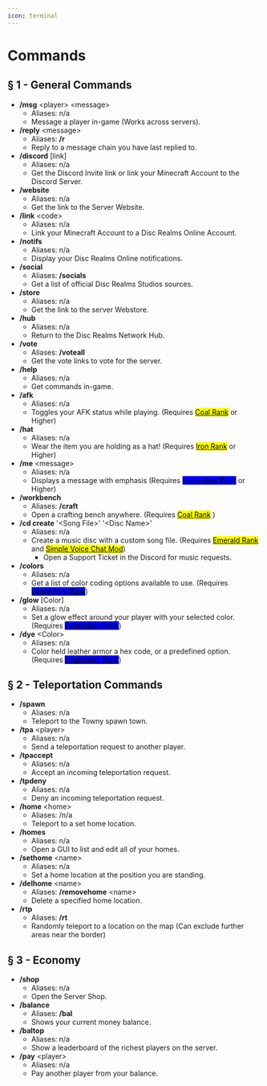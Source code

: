 ```yaml
---
icon: terminal
---
```


# Commands

## § 1 - General Commands

* **/msg** \<player> \<message>
  * Aliases: n/a
  * Message a player in-game (Works across servers).
* **/reply** \<message>
  * Aliases: **/r**
  * Reply to a message chain you have last replied to.
* **/discord** \[link]
  * Aliases: n/a
  * Get the Discord Invite link or link your Minecraft Account to the Discord Server.
* **/website**
  * Aliases: n/a
  * Get the link to the Server Website.
* **/link** \<code>
  * Aliases: n/a
  * Link your Minecraft Account to a Disc Realms Online Account.
* **/notifs**
  * Aliases: n/a
  * Display your Disc Realms Online notifications.
* **/social**
  * Aliases: **/socials**
  * Get a list of official Disc Realms Studios sources.
* **/store**
  * Aliases: n/a
  * Get the link to the server Webstore.
* **/hub**
  * Aliases: n/a
  * Return to the Disc Realms Network Hub.
* **/vote**
  * Aliases: **/voteall**
  * Get the vote links to vote for the server.
* **/help**
  * Aliases: n/a
  * Get commands in-game.
* **/afk**
  * Aliases: n/a
  * Toggles your AFK status while playing. (Requires [<mark style="background-color:$info;">Coal Rank</mark>](https://store.discrealms.net/) or Higher)
* **/hat**
  * Aliases: n/a
  * Wear the item you are holding as a hat! (Requires [<mark style="color:$danger;">Iron Rank</mark>](https://store.discrealms.net/) or Higher)
* **/me** \<message>
  * Aliases: n/a
  * Displays a message with emphasis (Requires [<mark style="background-color:blue;">Legendary Rank</mark>](https://store.discrealms.net/) or Higher)
* **/workbench**
  * Aliases: **/craft**
  * Open a crafting bench anywhere. (Requires  [<mark style="background-color:$info;">Coal Rank</mark>](https://store.discrealms.net/) )
* **/cd create** '\<Song File>' '\<Disc Name>'
  * Aliases: n/a
  * Create a music disc with a custom song file. (Requires [<mark style="color:$success;">Emerald Rank</mark>](https://store.discrealms.net/)  and [<mark style="color:$primary;">Simple Voice Chat Mod</mark>](https://modrinth.com/plugin/simple-voice-chat))
    * Open a Support Ticket in the Discord for music requests.
* **/colors**
  * Aliases: n/a
  * Get a list of color coding options available to use. (Requires [<mark style="background-color:blue;">Legendary Rank</mark>](https://store.discrealms.net/))
* **/glow** \[Color]
  * Aliases: n/a
  * Set a glow effect around your player with your selected color. (Requires [<mark style="background-color:blue;">Legendary Rank</mark>](https://store.discrealms.net/))
* **/dye** \<Color>
  * Aliases: n/a
  * Color held leather armor a hex code, or a predefined option. (Requires [<mark style="background-color:blue;">Legendary Rank</mark>](https://store.discrealms.net/))

## § 2 - Teleportation Commands

* **/spawn**
  * Aliases: n/a
  * Teleport to the Towny spawn town.
* **/tpa** \<player>
  * Aliases: n/a
  * Send a teleportation request to another player.
* **/tpaccept**
  * Aliases: n/a
  * Accept an incoming teleportation request.
* **/tpdeny**
  * Aliases: n/a
  * Deny an incoming teleportation request.
* **/home** \<home>
  * Aliases: /n/a
  * Teleport to a set home location.
* **/homes**
  * Aliases: n/a
  * Open a GUI to list and edit all of your homes.
* **/sethome** \<name>
  * Aliases: n/a
  * Set a home location at the position you are standing.
* **/delhome** \<name>
  * Aliases: **/removehome** \<name>
  * Delete a specified home location.
* **/rtp**
  * Aliases: **/rt**
  * Randomly teleport to a location on the map (Can exclude further areas near the border)

## § 3 - Economy

* **/shop**
  * Aliases: n/a
  * Open the Server Shop.
* **/balance**
  * Aliases: **/bal**
  * Shows your current money balance.
* **/baltop**
  * Aliases: n/a
  * Show a leaderboard of the richest players on the server.
* **/pay** \<player>
  * Aliases: n/a
  * Pay another player from your balance.
